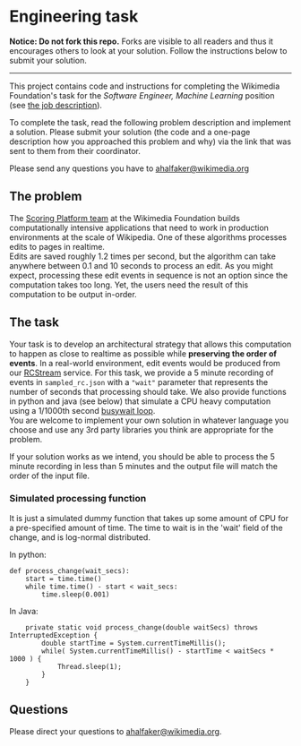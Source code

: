 # Engineering task

**Notice: Do not fork this repo.**  Forks are visible to all readers 
and thus it encourages others to look at your solution.  Follow the 
instructions below to submit your solution.
<hr>

This project contains code and instructions for completing the Wikimedia
Foundation's task for the *Software Engineer, Machine Learning* position (see
[the job description](https://boards.greenhouse.io/wikimedia/jobs/2117176)).

To complete the task, read the following problem description and implement a
solution.  Please submit your solution (the code and a one-page description
how you approached this problem and why) via the link that was sent to them 
from their coordinator.

Please send any questions you have to ahalfaker@wikimedia.org

## The problem

The [Scoring Platform team](https://www.mediawiki.org/wiki/Wikimedia_Scoring_Platform_team)
at the Wikimedia Foundation builds computationally intensive
applications that need to work in production environments at the scale of
Wikipedia.  One of these algorithms processes edits to pages in realtime.  
Edits are saved roughly 1.2 times per second, but the algorithm can take
anywhere between 0.1 and 10 seconds to process an edit.  As you might expect,
processing these edit events in sequence is not an option since the computation
takes too long.  Yet, the users need the result of this computation to be
output in-order.

## The task

Your task is to develop an architectural strategy that allows this computation
to happen as close to realtime as possible while **preserving the order of
events**. In a real-world environment, edit events would be produced from our
[RCStream](https://wikitech.wikimedia.org/wiki/RCStream) service.  For this
task, we provide a 5 minute recording of events in `sampled_rc.json` with a `"wait"` 
parameter that represents the number of seconds that processing should take.  We also
provide functions in python and java (see below) that simulate a CPU heavy computation 
using a 1/1000th second [busywait loop](https://en.wikipedia.org/wiki/Busy_waiting).  
You are welcome to implement your own solution in whatever language you choose
and use any 3rd party libraries you think are appropriate for the problem.

If your solution works as we intend, you should be able to process the 5
minute recording in less than 5 minutes and the output file will match the 
order of the input file.

### Simulated processing function ###

It is just a simulated dummy function that takes up some amount of CPU for
a pre-specified amount of time. The time to wait is in the 'wait' field
of the change, and is log-normal distributed.

In python:

```
def process_change(wait_secs):
    start = time.time()
    while time.time() - start < wait_secs:
        time.sleep(0.001)
```

In Java:

```
    private static void process_change(double waitSecs) throws InterruptedException {
        double startTime = System.currentTimeMillis();
        while( System.currentTimeMillis() - startTime < waitSecs * 1000 ) {
            Thread.sleep(1);
        }
    }
```

## Questions

Please direct your questions to ahalfaker@wikimedia.org.
